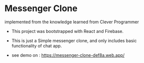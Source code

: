 # Messenger Clone
  implemented from the knowledge learned from Clever Programmer

  - This project was bootstrapped with React and Firebase.
  - This is just a Simple messenger clone, and only includes basic functionality of chat app.

  - see demo on : https://messenger-clone-def8a.web.app/


